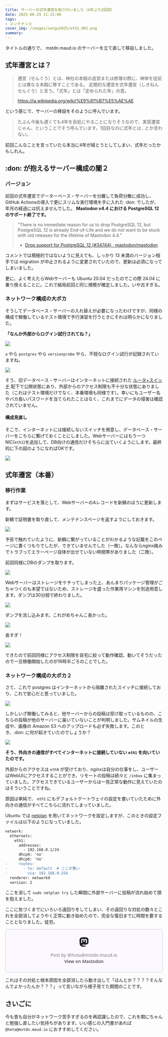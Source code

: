 ```yaml
---
title: サーバーの式年遷宮を執り行いました（4年ぶり2回目）
date: 2025-06-29 21:15:00
tags:
- メンテナンス
cover_img: /images/sengu2025/eth1_001.png
summary: 
---
```


タイトルの通りで、 mstdn.maud.io のサーバーを立て直して移設しました。

## 式年遷宮とは？

> 遷宮（せんぐう）とは、神社の本殿の造営または修理の際に、神体を従前とは異なる本殿に移すことである。
> 定期的な遷宮を式年遷宮（しきねんせんぐう）と言う。「式年」とは「定められた年」の意。
>
> https://ja.wikipedia.org/wiki/%E9%81%B7%E5%AE%AE

という感じで、サーバーの移設をそのように呼んでいます。

> たぶん今後も遅くても4年を目処にやることになりそうなので、実質遷宮じゃん、ということでそう呼んでいます。1回目なのに式年とは…とか言わない。

前回こんなことを言っていたら本当に4年が経とうとしてしまい、式年だったかもしれん。

## :don: が抱えるサーバー構成の闇２

### バージョン

前回の式年遷宮でデーターベース・サーバーを分離して負荷分散に成功し、GitHub Actionsの導入で更にスリムな実行環境を手に入れた :don: でしたが、年月の経過には抗えませんでした。 **Mastodon v4.4 における PostgreSQL 12 のサポート終了です。**

> "There is no immediate reason for us to drop PostgreSQL 12, but PostgreSQL 12 is already End-of-Life and we do not want to be stuck with old releases for the lifetime of Mastodon 4.4."  
> - [Drop support for PostgreSQL 12 (#34744) · mastodon/mastodon](https://github.com/mastodon/mastodon/pull/34744)

コメントでは積極的ではないように見えても、しっかり 13 未満のバージョン相手では migration が中止されるように変更されていたので、更新は必須になってしまいました。

更に、よく考えたらWebサーバーも Ubuntu 20.04 だったのでこの際 24.04 に乗り換えることに。これで結局前回と同じ規模が確定しました。いや古すぎる。

### ネットワーク構成の大ポカ

そうしてデータベース・サーバーの入れ替えが必要になったわけですが、同様の構成で稼働しているテスト環境で予行演習を行うときにそれは明らかになりました。

**「なんか外部からログイン試行されてね？」**

![](/images/sengu2025/pg_attack.png)

`a` やら `postgres` やら `versionprobe` やら、不穏なログイン試行が記録されていますね。

![](/images/sengu2025/sengu1.png)

そう、旧データベース・サーバーはインターネットに接続された [ルータ+スイッチ](https://manual.sakura.ad.jp/cloud/network/switch/about.html#id6) 配下で公開状態にあり、外部からのアクセス制限も不十分な状態にありました（これはテスト環境だけでなく、本番環境も同様です）。幸いにもユーザー名やバカ長いパスワードを当てられたことはなく、これまでにデータの侵害は確認されていません。

#### 構成見直し

そこで、インターネットには接続しないスイッチを用意し、データベース・サーバーをこちらに繋げておくことにしました。Webサーバーにはもう一つNIC(`eth1`)を追加して、DB向けの通信だけそちらに出ていくようにします。最終的に下の図のようになればOKです。

![](/images/sengu2025/sengu4.png)


## 式年遷宮（本番）

### 移行作業

まずはサービスを落として、WebサーバーのAレコードを新鯖のほうに更新します。

新鯖で証明書を取り直して、メンテナンスページを返すようにしておきます。

![](/images/sengu2025/error_page.png)

予告で触れていたように、新鯖に繋がっていることがわかるような記載をこのページに書くつもりでしたが、できていませんでした（一敗）。なんならnginx絡みでトラブってエラーページ自体が出せていない時間帯がありました（二敗）。

前回同様にDBのダンプを取ります。

![](/images/sengu2025/sengu2.png)

Webサーバーはストレージをケチってしまった上、あんまりパッケージ管理がごちゃつくのも本望ではないため、ストレージを盛った作業用マシンを別途用意します。ダンプは30分弱で終わりました。

![](/images/sengu2025/sengu3.png)

ダンプを流し込みます。これがめちゃんこ長かった。

![](/images/sengu2025/discord.png)

長すぎ！

![](/images/sengu2025/sengu4.png)

できたので前回同様にアクセス制限を自宅に絞って動作確認、動いてそうだったので一旦稼働開始したのが16時半ごろのことでした。

### ネットワーク構成の大ポカ２

さて、これで postgres はインターネットから隔離されたスイッチに接続しており、これで安心だと思っていました。

![](/images/sengu2025/eth1_001.png)

しかしいざ稼働してみると、他サーバーからの投稿は受け取っているものの、こちらの投稿が他のサーバーに届いていないことが判明しました。サムネイルの生成や、画像の Amazon S3 へのアップロードも必ず失敗します。このとき、:don: に何が起きていたのでしょうか？

![](/images/sengu2025/eth1_002.png)

**そう、外向きの通信がすべてインターネットに接続していない `eth1` を向いていたのです。**

外部からのアクセスは `eth0` が受けており、nginxは自分の仕事をし、ユーザーはWebUIにアクセスすることができ、リモートの投稿は続々と `/inbox` に集まっていました。アクセスできているユーザーからは一見正常な動作に見えていたのはそういうことですね。

原因は単純で、 `eth1` にもデフォルトゲートウェイの設定を書いていたために外向きの通信がすべてこちらに流れてしまっていました。

Ubuntu では [netplan](https://netplan.io) を用いてネットワークを設定しますが、このときの設定ファイルは以下のようになっていました。

```diff /etc/netplan/100-db-local.yaml
network:
  ethernets:
    eth1:
      addresses:
        - 192.168.0.1/24
      dhcp4: 'no'
      dhcp6: 'no'
-     routes:
-       - to: default  # ここが悪い
-         via: 192.168.0.254
  renderer: networkd
  version: 2
```

ここを消して `sudo netplan try` した瞬間に外部サーバーに投稿が流れ始めて頭を抱えました。

ここに気づくまでにいろいろ遠回りをしてしまい、その遠回りな対処の数々とこれを全部消してようやく正常に動き始めたので、完全な復旧までに時間を要することとなりました。徒労。

<blockquote class="mastodon-embed" data-embed-url="https://mstdn.maud.io/@hota/114743720664897837/embed" style="background: #FCF8FF; border-radius: 8px; border: 1px solid #C9C4DA; margin: 0; max-width: 540px; min-width: 270px; overflow: hidden; padding: 0;"> <a href="https://mstdn.maud.io/@hota/114743720664897837" target="_blank" style="align-items: center; color: #1C1A25; display: flex; flex-direction: column; font-family: system-ui, -apple-system, BlinkMacSystemFont, 'Segoe UI', Oxygen, Ubuntu, Cantarell, 'Fira Sans', 'Droid Sans', 'Helvetica Neue', Roboto, sans-serif; font-size: 14px; justify-content: center; letter-spacing: 0.25px; line-height: 20px; padding: 24px; text-decoration: none;"> <svg xmlns="http://www.w3.org/2000/svg" xmlns:xlink="http://www.w3.org/1999/xlink" width="32" height="32" viewBox="0 0 79 75"><path d="M63 45.3v-20c0-4.1-1-7.3-3.2-9.7-2.1-2.4-5-3.7-8.5-3.7-4.1 0-7.2 1.6-9.3 4.7l-2 3.3-2-3.3c-2-3.1-5.1-4.7-9.2-4.7-3.5 0-6.4 1.3-8.6 3.7-2.1 2.4-3.1 5.6-3.1 9.7v20h8V25.9c0-4.1 1.7-6.2 5.2-6.2 3.8 0 5.8 2.5 5.8 7.4V37.7H44V27.1c0-4.9 1.9-7.4 5.8-7.4 3.5 0 5.2 2.1 5.2 6.2V45.3h8ZM74.7 16.6c.6 6 .1 15.7.1 17.3 0 .5-.1 4.8-.1 5.3-.7 11.5-8 16-15.6 17.5-.1 0-.2 0-.3 0-4.9 1-10 1.2-14.9 1.4-1.2 0-2.4 0-3.6 0-4.8 0-9.7-.6-14.4-1.7-.1 0-.1 0-.1 0s-.1 0-.1 0 0 .1 0 .1 0 0 0 0c.1 1.6.4 3.1 1 4.5.6 1.7 2.9 5.7 11.4 5.7 5 0 9.9-.6 14.8-1.7 0 0 0 0 0 0 .1 0 .1 0 .1 0 0 .1 0 .1 0 .1.1 0 .1 0 .1.1v5.6s0 .1-.1.1c0 0 0 0 0 .1-1.6 1.1-3.7 1.7-5.6 2.3-.8.3-1.6.5-2.4.7-7.5 1.7-15.4 1.3-22.7-1.2-6.8-2.4-13.8-8.2-15.5-15.2-.9-3.8-1.6-7.6-1.9-11.5-.6-5.8-.6-11.7-.8-17.5C3.9 24.5 4 20 4.9 16 6.7 7.9 14.1 2.2 22.3 1c1.4-.2 4.1-1 16.5-1h.1C51.4 0 56.7.8 58.1 1c8.4 1.2 15.5 7.5 16.6 15.6Z" fill="currentColor"/></svg> <div style="color: #787588; margin-top: 16px;">Post by @hota@mstdn.maud.io</div> <div style="font-weight: 500;">View on Mastodon</div> </a> </blockquote> <script data-allowed-prefixes="https://mstdn.maud.io/" async src="https://mstdn.maud.io/embed.js"></script>

これはその対処と根本原因を全部消したら動き出して「ほんとか？？？？そんなんでよかったんか？？？」って言いながら様子見てた期間のことです。

## さいごに

今も昔も自分がネットワーク苦手すぎるのを再認識したので、これを期にちゃんと勉強し直したい気持ちがあります。いい感じの入門書があれば `@hota@mstdn.maud.io` におすすめしてください。